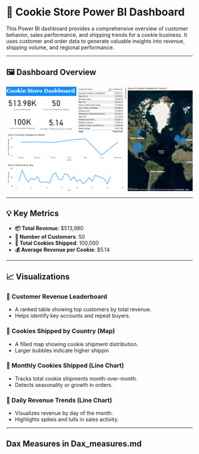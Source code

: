 # 🍪 Cookie Store Power BI Dashboard

This Power BI dashboard provides a comprehensive overview of customer behavior, sales performance, and shipping trends for a cookie business. It uses customer and order data to generate valuable insights into revenue, shipping volume, and regional performance.

---

## 🖼 Dashboard Overview

![Cookie Store Dashboard](./CookieDash.png)

---

## 💡 Key Metrics

- **📦 Total Revenue**: $513,980  
- **🧍 Number of Customers**: 50  
- **🍪 Total Cookies Shipped**: 100,000  
- **💰 Average Revenue per Cookie**: $5.14  

---

## 📈 Visualizations

### 🔹 Customer Revenue Leaderboard
- A ranked table showing top customers by total revenue.
- Helps identify key accounts and repeat buyers.

### 🔹 Cookies Shipped by Country (Map)
- A filled map showing cookie shipment distribution.
- Larger bubbles indicate higher shippin
### 🔹 Monthly Cookies Shipped (Line Chart)
- Tracks total cookie shipments month-over-month.
- Detects seasonality or growth in orders.

### 🔹 Daily Revenue Trends (Line Chart)
- Visualizes revenue by day of the month.
- Highlights spikes and lulls in sales activity.

---

## Dax Measures in Dax_measures.md
